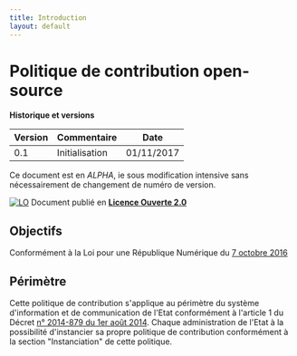 ```yaml
---
title: Introduction
layout: default
---
```


# Politique de contribution open-source

__Historique et versions__

| Version | Commentaire    | Date       |
| --------|----------------|------------|
| 0.1     | Initialisation | 01/11/2017 |

Ce document est en *ALPHA*, ie sous modification intensive sans nécessairement de changement de numéro de version.

[![LO][Logo LO]][LO link] Document publié en [**Licence Ouverte 2.0**][LO link]

## Objectifs

Conformément à la Loi pour une République Numérique du [7 octobre 2016][LoiRepNum link]

## Périmètre

Cette politique de contribution s'applique au périmètre du système d'information et de communication de l'Etat conformément à 
l'article 1 du Décret [n° 2014-879 du 1er août 2014][DecretDINSIC link]. Chaque administration de l'Etat à la possibilité 
d'instancier sa propre politique de contribution conformément à la section "Instanciation" de cette politique.

[Logo LO]: https://www.etalab.gouv.fr/wp-content/uploads/2011/10/licence-ouverte-open-licence.gif
[LO link]: https://github.com/DISIC/politique-de-contribution-open-source/raw/master/LICENSE.pdf
[LoiRepNum link]: https://www.legifrance.gouv.fr/affichTexte.do;jsessionid=6E9C9BD1F4AAF6E6FD525E8FE902A615.tplgfr26s_2?cidTexte=JORFTEXT000033202746&categorieLien=id
[DecretDINSIC link]:  https://www.legifrance.gouv.fr/affichTexte.do;jsessionid=6E9C9BD1F4AAF6E6FD525E8FE902A615.tplgfr26s_2?cidTexte=JORFTEXT000029337021&idArticle=&dateTexte=20171101

